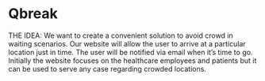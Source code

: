 # Qbreak
THE IDEA:
We want to create a convenient solution to avoid crowd in waiting scenarios. Our website will allow the user to arrive at a particular location just in time. The user will be notified via email when it’s time to go. Initially the website focuses on the healthcare employees and patients but it can be used to serve any case regarding crowded locations.


